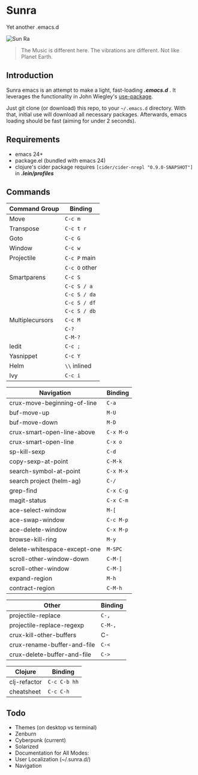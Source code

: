 # Sunra

Yet another .emacs.d

![Sun Ra](http://media.npr.org/assets/img/2014/05/21/sun-ra-in-text1-cb4036fa5068a4f9afd4b56bf6c55bb176415eaf-s900-c85.jpg)

> The Music is different here. The vibrations are different. Not like Planet Earth.


## Introduction

Sunra emacs is an attempt to make a light, fast-loading ***.emacs.d*** . It leverages the functionality in John Wiegley's [use-package](https://github.com/jwiegley/use-package).

Just git clone (or download) this repo, to your `~/.emacs.d` directory. With that, initial use will download all necessary packages. Afterwards, emacs loading should be fast (aiming for under 2 seconds).


## Requirements

- emacs 24+
- package.el (bundled with emacs 24)
- clojure's cider package requires `[cider/cider-nrepl "0.9.0-SNAPSHOT"]` in ***.lein/profiles***


## Commands

| Command Group   | Binding       |
|-----------------|---------------|
| Move            | `C-c m`       |
| Transpose       | `C-c t r`     |
| Goto            | `C-c G`       |
| Window          | `C-c w`       |
| Projectile      | `C-c P` main  |
|                 | `C-c O` other |
| Smartparens     | `C-c S`       |
|                 | `C-c S / a`   |  *sp-splice-sexp*
|                 | `C-c S / da`  |  *sp-splice-sexp-killing-around*
|                 | `C-c S / df`  |  *sp-splice-sexp-killing-forward*
|                 | `C-c S / db`  |  *sp-splice-sexp-killing-backward*
| Multiplecursors | `C-c M`       |
|                 | `C-?`         |  *mc/mark-next-lines*
|                 | `C-M-?`       |  *mc/mark-all-in-region*
| Iedit           | `C-c ;`       |
| Yasnippet       | `C-c Y`       |
| Helm            | `\\` inlined  |
| Ivy             | `C-c i`       |


| Navigation                   | Binding   |
|------------------------------|-----------|
| crux-move-beginning-of-line  | `C-a`     |
| buf-move-up                  | `M-U`     |
| buf-move-down                | `M-D`     |
| crux-smart-open-line-above   | `C-x M-o` |
| crux-smart-open-line         | `C-x o`   |
| sp-kill-sexp                 | `C-d`     |
| copy-sexp-at-point           | `C-M-k`   |
| search-symbol-at-point       | `C-x M-x` |
| search project (helm-ag)     | `C-/`     |
| grep-find                    | `C-x C-g` |
| magit-status                 | `C-x C-m` |
| ace-select-window            | `M-[`     |
| ace-swap-window              | `C-c M-p` |
| ace-delete-window            | `C-x M-p` |
| browse-kill-ring             | `M-y`     |
| delete-whitespace-except-one | `M-SPC`   |
| scroll-other-window-down     | `C-M-[`   |
| scroll-other-window          | `C-M-]`   |
| expand-region                | `M-h`     |
| contract-region              | `C-M-h`   |


| Other                        | Binding      |
|------------------------------|--------------|
| projectile-replace           | `C-,`        |
| projectile-replace-regexp    | `C-M-,`      |
| crux-kill-other-buffers      | C-<backtick> | 
| crux-rename-buffer-and-file  | `C-<`        |
| crux-delete-buffer-and-file  | `C->`        |


| Clojure      | Binding      |
|--------------|--------------|
| clj-refactor | `C-c C-b hh` |
| cheatsheet   | `C-c C-h`    |


## Todo

- Themes (on desktop vs terminal)
- Zenburn
- Cyberpunk (current)
- Solarized
- Documentation for All Modes:
- User Localization (~/.sunra.d/)
- Navigation
